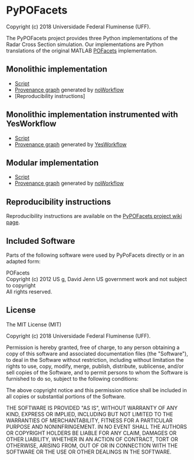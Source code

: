 PyPOFacets
==========

Copyright (c) 2018 Universidade Federal Fluminense (UFF).

The PyPOFacets project provides three Python implementations of the Radar Cross Section simulation. Our implementations are Python translations of the original MATLAB [POFacets](https://www.mathworks.com/matlabcentral/fileexchange/35861-pofacets4-1) implementation.

Monolithic implementation
-------------------------

* [Script](https://github.com/gems-uff/pypofacets/blob/master/monolithic_pypofacets.py)
* [Provenance graph](https://raw.githubusercontent.com/gems-uff/pypofacets/master/output/provenance/t1_monolithic.png) generated by [noWorkflow](http://gems-uff.github.io/noworkflow/)
* [Reproducibility instructions]

Monolithic implementation instrumented with YesWorkflow
-------------------------------------------------------

* [Script](https://github.com/gems-uff/pypofacets/blob/master/yw_monolithic_pypofacets.py)
* [Provenance graph](https://raw.githubusercontent.com/gems-uff/pypofacets/master/output/provenance/yw.png) generated by [YesWorkflow](https://github.com/yesworkflow-org/yw-prototypes/wiki)

Modular implementation
----------------------

* [Script](https://github.com/gems-uff/pypofacets/blob/master/modular_pypofacets.py)
* [Provenance graph](https://raw.githubusercontent.com/gems-uff/pypofacets/master/output/provenance/t3_modular.png) generated by [noWorkflow](http://gems-uff.github.io/noworkflow/)

Reproducibility instructions
----------------------

Reproducibility instructions are available on the [PyPOFacets project wiki page](https://github.com/gems-uff/pypofacets/wiki).

Included Software
-----------------

Parts of the following software were used by PyPoFacets directly or in an adapted form:

POFacets  
Copyright (c) 2012 US g, David Jenn US government work and not subject to copyright  
All rights reserved.  

License
-------

The MIT License (MIT)

Copyright (c) 2018 Universidade Federal Fluminense (UFF).

Permission is hereby granted, free of charge, to any person obtaining a copy of
this software and associated documentation files (the "Software"), to deal in
the Software without restriction, including without limitation the rights to
use, copy, modify, merge, publish, distribute, sublicense, and/or sell copies of
the Software, and to permit persons to whom the Software is furnished to do so,
subject to the following conditions:

The above copyright notice and this permission notice shall be included in all
copies or substantial portions of the Software.

THE SOFTWARE IS PROVIDED "AS IS", WITHOUT WARRANTY OF ANY KIND, EXPRESS OR
IMPLIED, INCLUDING BUT NOT LIMITED TO THE WARRANTIES OF MERCHANTABILITY, FITNESS
FOR A PARTICULAR PURPOSE AND NONINFRINGEMENT. IN NO EVENT SHALL THE AUTHORS OR
COPYRIGHT HOLDERS BE LIABLE FOR ANY CLAIM, DAMAGES OR OTHER LIABILITY, WHETHER
IN AN ACTION OF CONTRACT, TORT OR OTHERWISE, ARISING FROM, OUT OF OR IN
CONNECTION WITH THE SOFTWARE OR THE USE OR OTHER DEALINGS IN THE SOFTWARE.
